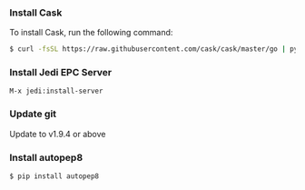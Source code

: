 ### Install Cask
To install Cask, run the following command:
```bash
$ curl -fsSL https://raw.githubusercontent.com/cask/cask/master/go | python
```

### Install Jedi EPC Server
```emacs
M-x jedi:install-server
```

### Update git
Update to v1.9.4 or above

### Install autopep8
```bash
$ pip install autopep8
```

